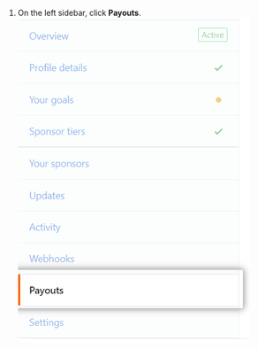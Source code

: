 1. On the left sidebar, click **Payouts**.
  ![Sponsor tiers tab](/assets/images/help/sponsors/payouts-tab.png)
